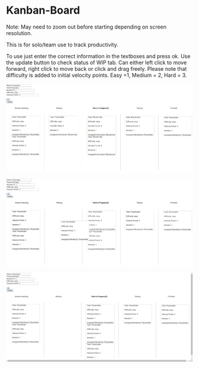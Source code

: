 # Kanban-Board

Note: May need to zoom out before starting depending on screen resolution.

This is for solo/team use to track productivity.

To use just enter the correct information in the textboxes and press ok.
Use the update button to check status of WIP tab.
Can either left click to move forward, right click to move back or click and drag freely. Please note that difficulty is added to initial velocity points. Easy =1, Medium = 2, Hard = 3.

![alt text](https://github.com/TreeHome95/Kanban-Board/blob/master/PreviewKanban.png)

![alt text](https://github.com/TreeHome95/Kanban-Board/blob/master/PreviewKanban2.png)

![alt text](https://github.com/TreeHome95/Kanban-Board/blob/master/PreviewKanban3.png)

